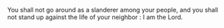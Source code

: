 You shall not go around as a slanderer among your people, and you shall not stand up against the life of your neighbor : I am the Lord.
